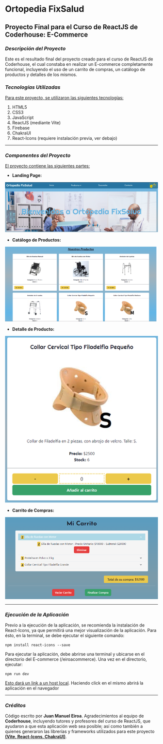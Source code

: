 # Ortopedia FixSalud
## Proyecto Final para el Curso de ReactJS de Coderhouse: E-Commerce

### *Descripción del Proyecto*
Este es el resultado final del proyecto creado para el curso de ReactJS de Coderhouse, el cual constaba en realizar un E-commerce completamente funcional, incluyendo el uso de un carrito de compras, un catálogo de productos y detalles de los mismos.

### *Tecnologías Utilizadas*
<ins>Para este proyecto, se utilizaron las siguientes tecnologías:</ins>
1. HTML5
2. CSS3
3. JavaScript
4. ReactJS (mediante Vite)
5. Firebase
6. ChakraUI
7. React-Icons (requiere instalación previa, ver debajo)

---

### *Componentes del Proyecto*
<ins>El proyecto contiene las siguientes partes:</ins>

* **Landing Page:**

![Landing Page Image](src/assets/readme/landingpage.png)

* **Catálogo de Productos:**

![Catalog Image](src/assets/readme/catalog.png)

* **Detalle de Producto:**

![Item Detail Image](src/assets/readme/itemdetail.png)

* **Carrito de Compras:**

![Cart Image](src/assets/readme/itemcart.png)

---

### *Ejecución de la Aplicación*

Previo a la ejecución de la aplicación, se recomienda la instalación de React-Icons, ya que permitirá una mejor visualización de la aplicación. Para 
ésto, en la terminal, se debe ejecutar el siguiente comando:

```
npm install react-icons --save
```

Para ejecutar la aplicación, debe abrirse una terminal y ubicarse en el directorio del E-commerce (/eiroacommerce). Una vez en el directorio, ejecutar:

```
npm run dev
```

<ins>Esto dará un link a un host local</ins>. Haciendo click en el mismo abrirá la aplicación en el navegador

---

### *Créditos*
Código escrito por **Juan Manuel Eiroa**.
Agradecimientos al equipo de **Coderhouse**, incluyendo tutores y profesores del curso de ReactJS, que ayudaron a que esta aplicación web sea posible; así como también a quienes generaron las librerías y frameworks utilizados para este proyecto <ins>**(Vite, React-Icons, ChakraUI)**</ins>.
